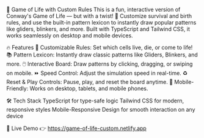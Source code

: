 
🌱 Game of Life with Custom Rules
This is a fun, interactive version of Conway's Game of Life — but with a twist! 🎉 Customize survival and birth rules, and use the built-in pattern lexicon to instantly draw popular patterns like gliders, blinkers, and more. Built with TypeScript and Tailwind CSS, it works seamlessly on desktop and mobile devices.

🔥 Features
🧪 Customizable Rules: Set which cells live, die, or come to life!
📚 Pattern Lexicon: Instantly draw classic patterns like Gliders, Blinkers, and more.
🖱️ Interactive Board: Draw patterns by clicking, dragging, or swiping on mobile.
⏩ Speed Control: Adjust the simulation speed in real-time.
♻️ Reset & Play Controls: Pause, play, and reset the board anytime.
📱 Mobile-Friendly: Works on desktop, tablets, and mobile phones.

🛠️ Tech Stack
TypeScript for type-safe logic
Tailwind CSS for modern, responsive styles
Mobile-Responsive Design for smooth interaction on any device


🚀 Live Demo
👉 https://game-of-life-custom.netlify.app

